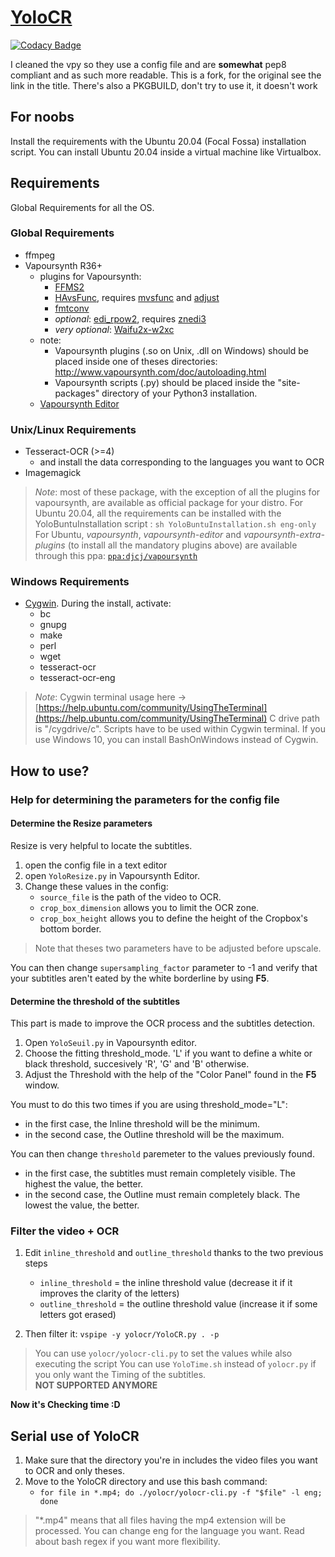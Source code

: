 # [YoloCR](https://bitbucket.org/YuriZero/yolocr/src)

[![Codacy Badge](https://api.codacy.com/project/badge/Grade/f0a7a983688a4bfd920cc4d15562d350)](https://app.codacy.com/gh/Ryu1845/YoloCR?utm_source=github.com&utm_medium=referral&utm_content=Ryu1845/YoloCR&utm_campaign=Badge_Grade_Settings)

I cleaned the vpy so they use a config file and are __somewhat__ pep8 compliant and as such more readable.
This is a fork, for the original see the link in the title.
There's also a PKGBUILD, don't try to use it, it doesn't work

## For noobs

Install the requirements with the Ubuntu 20.04 (Focal Fossa) installation script.
You can install Ubuntu 20.04 inside a virtual machine like Virtualbox.

## Requirements

Global Requirements for all the OS.

### Global Requirements

* ffmpeg
* Vapoursynth R36+
  * plugins for Vapoursynth:
    * [FFMS2](https://github.com/FFMS/ffms2)
    * [HAvsFunc](http://forum.doom9.org/showthread.php?t=166582), requires [mvsfunc](http://forum.doom9.org/showthread.php?t=172564) and [adjust](https://github.com/dubhater/vapoursynth-adjust)
    * [fmtconv](http://forum.doom9.org/showthread.php?t=166504)
    * *optional*: [edi_rpow2](http://forum.doom9.org/showthread.php?t=172652), requires [znedi3](https://github.com/sekrit-twc/znedi3)
    * *very optional*: [Waifu2x-w2xc](http://forum.doom9.org/showthread.php?t=172390)
  * note:
    * Vapoursynth plugins (.so on Unix, .dll on Windows) should be placed inside one of theses directories: <http://www.vapoursynth.com/doc/autoloading.html>
    * Vapoursynth scripts (.py) should be placed inside the "site-packages" directory of your Python3 installation.
  * [Vapoursynth Editor](https://bitbucket.org/mystery_keeper/vapoursynth-editor)

### Unix/Linux Requirements

* Tesseract-OCR (>=4)
  * and install the data corresponding to the languages you want to OCR
* Imagemagick

> *Note*: most of these package, with the exception of all the plugins for vapoursynth, are available as official package for your distro.
> For Ubuntu 20.04, all the requirements can be installed with the YoloBuntuInstallation script : `sh YoloBuntuInstallation.sh eng-only`
> For Ubuntu, *vapoursynth*, *vapoursynth-editor* and  *vapoursynth-extra-plugins* (to install all the mandatory plugins above) are available through this ppa: [`ppa:djcj/vapoursynth`](https://launchpad.net/~djcj/+archive/ubuntu/vapoursynth)

### Windows Requirements

* [Cygwin](https://www.cygwin.com/). During the install, activate:
  * bc
  * gnupg
  * make
  * perl
  * wget
  * tesseract-ocr
  * tesseract-ocr-eng

> *Note*: Cygwin terminal usage here → [https://help.ubuntu.com/community/UsingTheTerminal](https://help.ubuntu.com/community/UsingTheTerminal)
> C drive path is "/cygdrive/c".
> Scripts have to be used within Cygwin terminal.
> If you use Windows 10, you can install BashOnWindows instead of Cygwin.

## How to use?

### Help for determining the parameters for the config file

#### Determine the Resize parameters

Resize is very helpful to locate the subtitles.

1. open the config file in a text editor
2. open `YoloResize.py` in Vapoursynth Editor.
3. Change these values in the config:
   * `source_file` is the path of the video to OCR.
   * `crop_box_dimension` allows you to limit the OCR zone.
   * `crop_box_height` allows you to define the height of the Cropbox's bottom border.

> Note that theses two parameters have to be adjusted before upscale.

You can then change `supersampling_factor` parameter to -1 and verify that your subtitles aren't eated by the white borderline by using **F5**.

#### Determine the threshold of the subtitles

This part is made to improve the OCR process and the subtitles detection.

1. Open `YoloSeuil.py` in Vapoursynth editor.
2. Choose the fitting threshold\_mode. 'L' if you want to define a white or black threshold, succesively 'R', 'G' and 'B' otherwise.
3. Adjust the Threshold with the help of the "Color Panel" found in the **F5** window.

You must to do this two times if you are using threshold\_mode="L":

* in the first case, the Inline threshold will be the minimum.
* in the second case, the Outline threshold will be the maximum.

You can then change `threshold` paremeter to the values previously found.

* in the first case, the subtitles must remain completely visible. The highest the value, the better.
* in the second case, the Outline must remain completely black. The lowest the value, the better.

### Filter the video + OCR

1. Edit `inline_threshold` and `outline_threshold` thanks to the two previous steps
   * `inline_threshold` = the inline threshold value (decrease it if it improves the clarity of the letters)
   * `outline_threshold` = the outline threshold value (increase it if some letters got erased)

2. Then filter it: `vspipe -y yolocr/YoloCR.py . -p`

> You can use `yolocr/yolocr-cli.py` to set the values while also executing the script
> You can use `YoloTime.sh` instead of `yolocr.py` if you only want the Timing of the subtitles. **NOT SUPPORTED ANYMORE**

**Now it's Checking time :D**

## Serial use of YoloCR

1. Make sure that the directory you're in includes the video files you want to OCR and only theses.
2. Move to the YoloCR directory and use this bash command:
   * `for file in *.mp4; do ./yolocr/yolocr-cli.py -f "$file" -l eng; done`

> "*.mp4" means that all files having the mp4 extension will be processed. You can change eng for the language you want. Read about bash regex if you want more flexibility.
